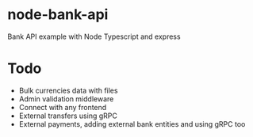 # node-bank-api

Bank API example with Node Typescript and express

# Todo

- Bulk currencies data with files
- Admin validation middleware
- Connect with any frontend
- External transfers using gRPC
- External payments, adding external bank entities and using gRPC too

